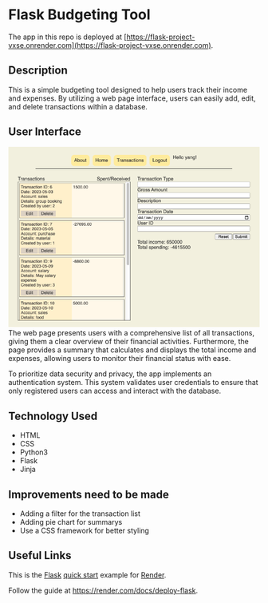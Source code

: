# Flask Budgeting Tool

The app in this repo is deployed at [https://flask-project-vxse.onrender.com](https://flask-project-vxse.onrender.com).

## Description

This is a simple budgeting tool designed to help users track their income and expenses. By utilizing a web page interface, users can easily add, edit, and delete transactions within a database.

## User Interface

![User Interface](/Interface.png)
The web page presents users with a comprehensive list of all transactions, giving them a clear overview of their financial activities. Furthermore, the page provides a summary that calculates and displays the total income and expenses, allowing users to monitor their financial status with ease.

To prioritize data security and privacy, the app implements an authentication system. This system validates user credentials to ensure that only registered users can access and interact with the database.

## Technology Used

- HTML
- CSS
- Python3
- Flask
- Jinja

## Improvements need to be made

- Adding a filter for the transaction list
- Adding pie chart for summarys
- Use a CSS framework for better styling

## Useful Links

This is the [Flask](http://flask.pocoo.org/) [quick start](http://flask.pocoo.org/docs/1.0/quickstart/#a-minimal-application) example for [Render](https://render.com).

Follow the guide at https://render.com/docs/deploy-flask.
